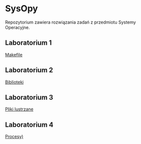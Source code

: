 # SysOpy

Repozytorium zawiera rozwiązania zadań z przedmiotu Systemy Operacyjne.

## Laboratorium 1
[Makefile](./lab1)

## Laboratorium 2
[Biblioteki](./lab2)


## Laboratorium 3 
[Pliki lustrzane](./lab3)


## Laboratorium 4
[Procesy)](./lab4)

